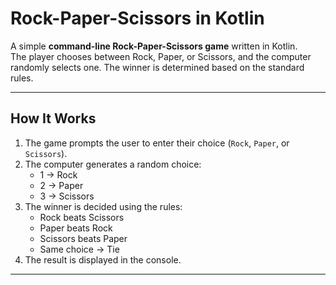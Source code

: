 # Rock-Paper-Scissors in Kotlin

A simple **command-line Rock-Paper-Scissors game** written in Kotlin.  
The player chooses between Rock, Paper, or Scissors, and the computer randomly selects one. The winner is determined based on the standard rules.

---

## How It Works
1. The game prompts the user to enter their choice (`Rock`, `Paper`, or `Scissors`).
2. The computer generates a random choice:
   - 1 → Rock
   - 2 → Paper
   - 3 → Scissors
3. The winner is decided using the rules:
   - Rock beats Scissors
   - Paper beats Rock
   - Scissors beats Paper
   - Same choice → Tie
4. The result is displayed in the console.

---

